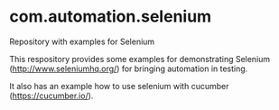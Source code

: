 # com.automation.selenium
Repository with examples for Selenium

This respository provides some examples for demonstrating Selenium (http://www.seleniumhq.org/) for bringing automation in testing. 

It also has an example how to use selenium with cucumber (https://cucumber.io/).

